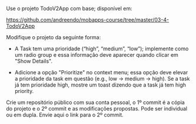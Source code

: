 Use o projeto TodoV2App com base; disponível em:

https://github.com/andreendo/mobapps-course/tree/master/03-4-TodoV2App

Modifique o projeto da seguinte forma:

* A Task tem uma prioridade (“high”, “medium”, “low”); implemente como um radio group e essa informação deve aparecer quando clicar em "Show Details".

* Adicione a opção "Prioritize" no context menu; essa opção deve elevar a prioridade da task em questão (e.g., low -> medium -> high). Se a task já tem prioridade high, mostre um toast dizendo que a task já tem high priority. 

Crie um repositório público com sua conta pessoal, o 1º commit é a cópia do projeto e o 2º commit e as modificações propostas. Pode ser individual ou em dupla. Envie aqui o link para o 2º commit. 
